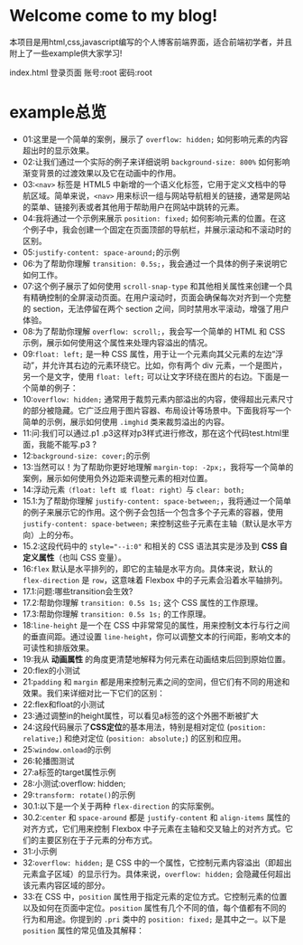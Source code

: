 # Welcome come to my blog!

本项目是用html,css,javascript编写的个人博客前端界面，适合前端初学者，并且附上了一些example供大家学习!

index.html 登录页面
账号:root
密码:root

# example总览

- 01:这里是一个简单的案例，展示了 `overflow: hidden;` 如何影响元素的内容超出时的显示效果。
- 02:让我们通过一个实际的例子来详细说明 `background-size: 800%` 如何影响渐变背景的过渡效果以及它在动画中的作用。
- 03:`<nav>` 标签是 HTML5 中新增的一个语义化标签，它用于定义文档中的导航区域。简单来说，`<nav>` 用来标识一组与网站导航相关的链接，通常是网站的菜单、链接列表或者其他用于帮助用户在网站中跳转的元素。
- 04:我将通过一个示例来展示 `position: fixed;` 如何影响元素的位置。在这个例子中，我会创建一个固定在页面顶部的导航栏，并展示滚动和不滚动时的区别。
- 05:`justify-content: space-around;`的示例
- 06:为了帮助你理解 `transition: 0.5s;`，我会通过一个具体的例子来说明它如何工作。
- 07:这个例子展示了如何使用 `scroll-snap-type` 和其他相关属性来创建一个具有精确控制的全屏滚动页面。在用户滚动时，页面会确保每次对齐到一个完整的 section，无法停留在两个 section 之间，同时禁用水平滚动，增强了用户体验。
- 08:为了帮助你理解 `overflow: scroll;`，我会写一个简单的 HTML 和 CSS 示例，展示如何使用这个属性来处理内容溢出的情况。
- 09:`float: left;` 是一种 CSS 属性，用于让一个元素向其父元素的左边“浮动”，并允许其右边的元素环绕它。比如，你有两个 div 元素，一个是图片，另一个是文字，使用 `float: left;` 可以让文字环绕在图片的右边。下面是一个简单的例子：
- 10:`overflow: hidden;` 通常用于裁剪元素内部溢出的内容，使得超出元素尺寸的部分被隐藏。它广泛应用于图片容器、布局设计等场景中。下面我将写一个简单的示例，展示如何使用 `.imghid` 类来裁剪溢出的内容。
- 11:问:我们可以通过.p1 .p3这样对p3样式进行修改，那在这个代码test.html里面，我能不能写.p3 ?
- 12:`background-size: cover;`的示例
- 13:当然可以！为了帮助你更好地理解 `margin-top: -2px;`，我将写一个简单的案例，展示如何使用负外边距来调整元素的相对位置。
- 14:浮动元素`（float: left 或 float: right）`与 `clear: both;`
- 15.1:为了帮助你理解 `justify-content: space-between;`，我将通过一个简单的例子来展示它的作用。这个例子会包括一个包含多个子元素的容器，使用 `justify-content: space-between;` 来控制这些子元素在主轴（默认是水平方向）上的分布。
- 15.2:这段代码中的 `style="--i:0"` 和相关的 CSS 语法其实是涉及到 **CSS 自定义属性**（也叫 CSS 变量）。
- 16:`flex` 默认是水平排列的，即它的主轴是水平方向。具体来说，默认的 `flex-direction` 是 `row`，这意味着 Flexbox 中的子元素会沿着水平轴排列。
- 17.1:问题:哪些transition会生效?
- 17.2:帮助你理解 `transition: 0.5s 1s;` 这个 CSS 属性的工作原理。
- 17.3:帮助你理解 `transition: 0.5s 1s;` 的工作原理。
- 18:`line-height` 是一个在 CSS 中非常常见的属性，用来控制文本行与行之间的垂直间距。通过设置 `line-height`，你可以调整文本的行间距，影响文本的可读性和排版效果。
- 19:我从 **动画属性** 的角度更清楚地解释为何元素在动画结束后回到原始位置。
- 20:flex的小测试
- 21:`padding` 和 `margin` 都是用来控制元素之间的空间，但它们有不同的用途和效果。我们来详细对比一下它们的区别：
- 22:flex和float的小测试
- 23:通过调整in的height属性，可以看见a标签的这个外圈不断被扩大
- 24:这段代码展示了**CSS定位**的基本用法，特别是相对定位 (`position: relative;`) 和绝对定位 (`position: absolute;`) 的区别和应用。
- 25:`window.onload`的示例
- 26:轮播图测试
- 27:a标签的target属性示例
- 28:小测试:overflow: hidden;
- 29:`transform: rotate()`的示例
- 30.1:以下是一个关于两种 `flex-direction` 的实际案例。
- 30.2:`center` 和 `space-around` 都是 `justify-content` 和 `align-items` 属性的对齐方式，它们用来控制 Flexbox 中子元素在主轴和交叉轴上的对齐方式。它们的主要区别在于子元素的分布方式。
- 31:小示例
- 32:`overflow: hidden;` 是 CSS 中的一个属性，它控制元素内容溢出（即超出元素盒子区域）的显示行为。具体来说，`overflow: hidden;` 会隐藏任何超出该元素内容区域的部分。
- 33:在 CSS 中，`position` 属性用于指定元素的定位方式。它控制元素的位置以及如何在页面中定位。`position` 属性有几个不同的值，每个值都有不同的行为和用途。你提到的 `.pri` 类中的 `position: fixed;` 是其中之一。以下是 `position` 属性的常见值及其解释：


